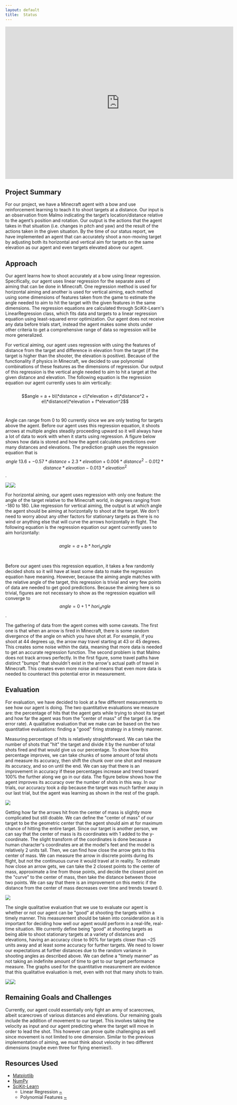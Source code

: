 ```yaml
---
layout: default
title:  Status
---
```


<iframe width="720" height="480" src="https://www.youtube.com/embed/K_xamKkgG7c" frameborder="0" allow="accelerometer; autoplay; encrypted-media; gyroscope; picture-in-picture" allowfullscreen></iframe>

## Project Summary
For our project, we have a Minecraft agent with a bow and use reinforcement learning to teach it to shoot targets at a distance. Our input is an observation from Malmo indicating the target’s location/distance relative to the agent’s position and rotation. Our output is the actions that the agent takes in that situation (i.e. changes in pitch and yaw) and the result of the actions taken in the given situation. By the time of our status report, we have implemented an agent that can accurately shoot a non-moving target by adjusting both its horizontal and vertical aim for targets on the same elevation as our agent and even targets elevated above our agent.

## Approach
Our agent learns how to shoot accurately at a bow using linear regression. Specifically, our agent uses linear regression for the separate axes of aiming that can be done in Minecraft. One regression method is used for horizontal aiming and another is used for vertical aiming, each method using some dimensions of features taken from the game to estimate the angle needed to aim to hit the target with the given features in the same dimensions. The regression equations are calculated through SciKit-Learn's LinearRegression class, which fits data and targets to a linear regression equation using least-squared error optimization. Our agent does not receive any data before trials start, instead the agent makes some shots under other criteria to get a comprehensive range of data so regression will be more generalized.

For vertical aiming, our agent uses regression with using the features of distance from the target and difference in elevation from the target (if the target is higher than the shooter, the elevation is positive). Because of the functionality if physics in Minecraft, we decided to use polynomial combinations of these features as the dimensions of regression. Our output of this regression is the vertical angle needed to aim to hit a target at the given distance and elevation. The following equation is the regression equation our agent currently uses to aim vertically:<br><br>
$$angle = a + b\\*distance + c\\*elevation + d\\*distance^2 + e\\*distance\\*elevation + f*elevation^2$$<br><br>
Angle can range from 0 to 90 currently since we are only testing for targets above the agent. Before our agent uses this regression equation, it shoots arrows at multiple angles steadily proceeding upward so it will always have a lot of data to work with when it starts using regression. A figure below shows how data is stored and how the agent calculates predictions over many distances and elevations. The prediction graph uses the regression equation that is $$angle ~ 13.6 + -0.57*distance + 2.3*elevation + 0.006*distance^2 - 0.012*distance*elevation - 0.013*elevation^2$$.

<img src="images/Datagraph.png"><img src="images/Predictiongraph.png">

For horizontal aiming, our agent uses regression with only one feature: the angle of the target relative to the Minecraft world, in degrees ranging from -180 to 180. Like regression for vertical aiming, the output is at which angle the agent should be aiming at horizontally to shoot at the target. We don't need to worry about any other factors for stationary targets as there is no wind or anything else that will curve the arrows horizontally in flight. The following equation is the regression equation our agent currently uses to aim horizontally:<br><br>
$$angle = a + b*hori_angle$$<br><br>
Before our agent uses this regression equation, it takes a few randomly decided shots so it will have at least some data to make the regression equation have meaning. However, because the aiming angle matches with the relative angle of the target, this regression is trivial and very few points of data are needed to get good predictions. Because the aiming here is so trivial, figures are not necessary to show as the regression equation will converge to $$angle = 0 + 1*hori_angle$$.

The gathering of data from the agent comes with some caveats. The first one is that when an arrow is fired in Minecraft, there is some random divergence of the angle on which you have shot at. For example, if you shoot at 44 degrees up, the arrow may travel starting at 43 or 45 degrees. This creates some noise within the data, meaning that more data is needed to get an accurate regression function. The second problem is that Malmo does not track arrows perfectly. In the first figure, some travel paths have distinct "bumps" that shouldn't exist in the arrow's actual path of travel in Minecraft. This creates even more noise and means that even more data is needed to counteract this potential error in measurement. 

## Evaluation
For evaluation, we have decided to look at a few different measurements to see how our agent is doing. The two quantitative evaluations we measure are: the percentage of hits that the agent gets while trying to shoot its target and how far the agent was from the "center of mass" of the target (i.e. the error rate). A qualitative evaluation that we make can be based on the two quantitative evaluations: finding a "good" firing strategy in a timely manner.

Measuring percentage of hits is relatively straightforward. We can take the number of shots that "hit" the target and divide it by the number of total shots fired and that would give us our percentage. To show how this percentage improves, we can take chunks of some amount of total shots and measure its accuracy, then shift the chunk over one shot and measure its accuracy, and so on until the end. We can say that there is an improvement in accuracy if these percentages increase and trend toward 100% the further along we go in our data. The figure below shows how the agent improves its accuracy over the number of shots in this way. In our trials, our accuracy took a dip because the target was much farther away in our last trial, but the agent was learning as shown in the rest of the graph.

<img src="images/Accuracygraph.png">

Getting how far the arrows hit from the center of mass is slightly more complicated but still doable. We can define the "center of mass" of our target to be the geometric center that the agent should aim at for maximum chance of hitting the entire target. Since our target is another person, we can say that the center of mass is its coordinates with 1 added to the y-coordinate. The slight transform of the coordinates is done because a human character's coordinates are at the model's feet and the model is relatively 2 units tall. Then, we can find how close the arrow gets to this center of mass. We can measure the arrow in discrete points during its flight, but not the continuous curve it would travel at in reality. To estimate how close an arrow gets, we can take the 2 closest points to the center of mass, approximate a line from those points, and decide the closest point on the "curve" to the center of mass, then take the distance between those two points. We can say that there is an improvement on this metric if the distance from the center of mass decreases over time and trends toward 0.

<img src="images/Errorgraph.png">

The single qualitative evaluation that we use to evaluate our agent is whether or not our agent can be "good" at shooting the targets within a timely manner. This measurement should be taken into consideration as it is important for deciding how well our agent would perform in a real-life, real-time situation. We currently define being "good" at shooting targets as being able to shoot stationary targets at a variety of distances and elevations, having an accuracy close to 90% for targets closer than ~25 units away and at least some accuracy for further targets. We need to lower our expectations at further distances due to the random variance in shooting angles as described above. We can define a "timely manner" as not taking an indefinite amount of time to get to our target performance measure. The graphs used for the quantitative measurement are evidence that this qualitative evaluation is met, even with not that many shots to train.

<img src="images/Accuracyevidence.png"><img src="images/Errorevidence.png">

## Remaining Goals and Challenges
Currently, our agent could essentially only fight an army of scarecrows, albeit scarecrows of various distances and elevations. Our remaining goals include the addition of movement to our target. This involves taking the velocity as input and our agent predicting where the target will move in order to lead the shot. This however can prove quite challenging as well since movement is not limited to one dimension. Similar to the previous implementation of aiming, we must think about velocity in two different dimensions (maybe even three for flying enemies!).

## Resources Used
- [Matplotlib](https://matplotlib.org/)
- [NumPy](https://www.numpy.org/)
- [SciKit-Learn](https://scikit-learn.org/stable/)
  - Linear Regression [~](https://scikit-learn.org/stable/modules/generated/sklearn.linear_model.LinearRegression.html)
  - Polynomial Features [~](https://scikit-learn.org/stable/modules/generated/sklearn.preprocessing.PolynomialFeatures.html)

